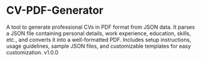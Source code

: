 # CV-PDF-Generator
A tool to generate professional CVs in PDF format from JSON data. It parses a JSON file containing personal details, work experience, education, skills, etc., and converts it into a well-formatted PDF. Includes setup instructions, usage guidelines, sample JSON files, and customizable templates for easy customization.
v1.0.0